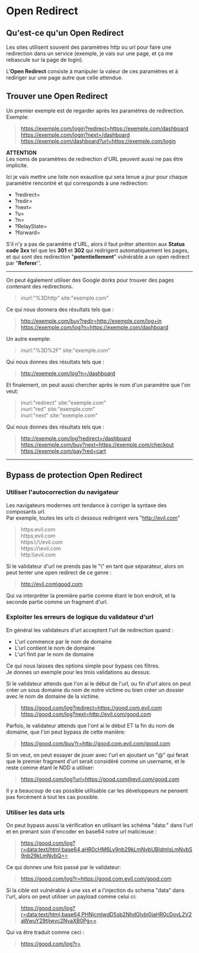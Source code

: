 # Open Redirect

## Qu'est-ce qu'un Open Redirect

Les sites utilisent souvent des paramètres http ou url pour faire une redirection dans un service (exemple, je vais sur une page, et ça me rebascule sur la page de login). 

L'**Open Redirect** consiste à manipuler la valeur de ces paramètres et à rediriger sur une page autre que celle attendue.

## Trouver une Open Redirect

Un premier exemple est de regarder après les paramètres de redirection.  
Exemple:  

>https://exemple.com/login?redirect=https://exemple.com/dashboard  
>https://exemple.com/login?next=/dashboard  
>https://exemple.com/dashboard?url=https://exemple.com/login  

**ATTENTION**  
Les noms de paramètres de redirection d'URL peuvent aussi ne pas être implicite.

Ici je vais mettre une liste non exaustive qui sera tenue a jour pour chaque paramètre rencontré et qui corresponds à une redirection:  

- ?redirect=  
- ?redir=  
- ?next=  
- ?u=  
- ?n=  
- ?RelayState=  
- ?forward=  

S'il n'y a pas de paramètre d'URL, alors il faut prêter attention aux **Status code 3xx** tel que les **301** et **302** qui redirigent automatiquement les pages, et qui sont des redirection "**potentiellement**" vulnérable a un open redirect par "**Referer**''.

---

On peut également utiliser des Google dorks pour trouver des pages contenant des redirections.

>inurl:"%3Dhttp" site:"exemple.com"  

Ce qui nous donnera des résultats tels que :  
>http://exemple.com/buy?redir=http://exemple.com/log+in  
>https://exemple.com/log?n=https://exemple.com/dashboard  

Un autre exemple:  

>inurl:"%3D%2F" site:"exemple.com"

Qui nous donnes des résultats tels que :   
>http://exemple.com/log?n=/dashboard

Et finalement, on peut aussi chercher après le nom d'un paramètre que l'on veut:  

>inurl:"redirect" site:"exemple.com"  
>inurl:"red" site:"exemple.com"  
>inurl:"next" site:"exemple.com"    

Qui nous donnes des résultats tels que :  
> http://exemple.com/log?redirect=/dashboard  
> https://exemple.com/buy?next=https://exemple.com/checkout  
> https://exemple.com/pay?red=cart  

---   
## Bypass de protection Open Redirect  

### Utiliser l'autocorrection du navigateur

Les navigateurs modernes ont tendance à corriger la syntaxe des composants url.   
Par exemple, toutes les urls ci dessous redirigent vers "http://evil.com"   

>https:evil.com  
>https;evil.com  
>https:\\/\\/evil.com  
>https:/\/\evil.com  
>http:\\\\evil.com  

Si le validateur d'url ne prends pas le "\\" en tant que séparateur, alors on peut tenter une open redirect de ce genre :  

>http://evil.com\good.com  

Qui va interpréter la première partie comme étant le bon endroit, et la seconde partie comme un fragment d'url.  

### Exploiter les erreurs de logique du validateur d'url

En général les validateurs d'url acceptent l'url de redirection quand :   
- L'url commence par le nom de domaine  
- L'url contient le nom de domaine  
- L'url finit par le nom de domaine  

Ce qui nous laisses des options simple pour bypass ces filtres.   
Je donnes un exemple pour les trois validations au dessus:  

Si le validateur attends que l'on ai le début de l'url, ou fin d'url alors on peut créer un sous domaine du nom de notre victime ou bien créer un dossier avec le nom de domaine de la victime.  
> https://good.com/log?redirect=https://good.com.evil.com   
> https://good.com/log?next=http://evil.com/good.com  

Parfois, le validateur attends que l'ont ai le début ET la fin du nom de domaine, que l'on peut bypass de cette manière:  

>https://good.com/buy?r=http://good.com.evil.com/good.com  

Si on veut, on peut essayer de jouer avec l'url en ajoutant un "@" qui ferait que le premier fragment d'url serait considéré comme un username, et le reste comme étant le NDD a utiliser:  

>https://good.com/log?url=https://good.com@evil.com/good.com  

Il y a beaucoup de cas possible utilisable car les développeurs ne pensent pas forcément à tout les cas possible.  

### Utiliser les data urls  

On peut bypass aussi la vérification en utilisant les schéma "data:" dans l'url et en prenant soin d'encoder en base64 notre url malicieuse  :  

>https://good.com/log?r=data:text/html;base64,aHR0cHM6Ly9nb29kLmNvbUBldmlsLmNvbS9nb29kLmNvbQ==

Ce qui donnes une fois passé par le validateur:  

>https://good.com/log?r=https://good.com.evil.com/good.com  

Si la cible est vulnérable à une xss et a l'injection du schema "data" dans l'url, alors on peut utiliser un payload comme celui ci:  

>https://good.com/log?r=data:text/html;base64,PHNjcmlwdD5sb2NhdGlvbj0iaHR0cDovL2V2aWwuY29tIjwvc2NyaXB0Pg==  

Qui va être traduit comme ceci :  

>https://good.com/log?r=<script>location="http://evil.com"</script>  

qui redirigera notre victime sur notre site malveillant, et exécutant le script que l'on veut.  

### utiliser le double/triple encodage  

Une autre méthode pour bypass la protection est l'encodage url en double voir triple.  

Exemple, lorsque nous appelons une url, pour qu'elle soit bien prise en charge par le navigateur, elle est encodée en hexadécimal précédé par le caractère "%".  

Si nous faisons un payload en encodage simple, le "/" serait représenté par l'hexa "%2f".  

>https://good.com%2f@evil.com  

On peut également double encoder et triple encoder ce qui donnes :  

>https://good.com%252f@evil.com
>https://good.com%25252f@evil.com  

Ce qui pourrait déclencher une erreur de logique et donc interpréter notre première partie comme un fragment d'username et la seconde partie comme notre site legit sur lequel il faut rediriger.

L'inverse est également possible, car si le décodage se fait, on pourrait tenter ceci:  

>https://evil.com%252f@good.com  

Il considérera good.com comme étant le NDD, mais sera interprété par le navigateur comme étant un répertoire "/good.com" et nous redirigera quand même sur evil.com.

### Utiliser des caractères non ASCII  

Une autre manière est l'utilisation de caractère non ASCII, exemple:  

> https://evil.com%ff.good.com  

Le navigateur peut réagir de plusieurs manières différentes, l'une d'elle est de remplacer le caractère non ascii par un "?" ce qui donnera ce résultat:  

>https://evil.com?.good.com  

La conséquence est que l'url sera notre url malicieuse, et que le reste est considéré comme une partie de requête qui sera ignorée et donc qui nous redirigera sur notre page.  

Une autre méthode aussi est que les navigateurs peuvent avoir envie de trouver un caractère auquel il ressemble le plus.  

Par exemple, si nous utilisons le caractère "%E2%95%B1" qui est "╱", le navigateur va vouloir l'interprêter comme étant un "plus proche du caractère /" et donc l'interprêter comme un slash.  

>https://evil.com%E2%95%B1.good.com  
>https://evil.com╱.good.com  
>https://evil.com/.good.com  

Pour le genre de caractères en "look alike", on peut regarder les caractères unicodes et plus particulièrement le **cyrillique** qui contient pas mal de caractère proche de l'ascii.  

### Combiner les techniques  

Pour bypass les filtres les plus récalcitrants, on peut combiner les techniques de bypass.  
Par exemple, celui ci-dessous permet de valider que :  

- l'url débute par le bon domaine
- l'url fini par le bon domaine
- l'url contient le bon domaine

Mais également d'embrouiller le navigateur en faisant penser que le premier fragment d'url est la portion username en laissant donc l'url malicieuse être la page vers laquelle l'utilisateur est redirigé.  

>https://good.com%25252f@evil.com%E2%95%B1good.com

Ce qui serait interprété au final par:  

>https://good.com/@evil.com/good.com  

Une autre méthode qui peut être efficace pourrait être celle ci:  

>https://good.com/?next=http://evil.com/

En effet, parfois la double redirection n'est pas prise en compte et bypassera le filtrage.  

### Quels sont les vecteur d'escalade possible  

Account Takeover : L'attaquant envoie l'url "légit" à la victime. La victime entre ses coordonnées sur le vrai site, mais est redirigé a la validation de ses informations vers la copie du site sur l'url de l'attaquant en précisant que les creds sont faux, obligeant la personne à ressaisir ses infos.

SSRF : L'utilisation d'un open redirect peut maximiser l'impact d'une SSRF. Si un site utilise une liste blanche en prévention de SSRF et n'autorise que quelques pages a exécuter des requêtes, l'open redirect permettrais l'utilisation de n'importe quelle page autoriser pour rediriger la requête n'importe où.
